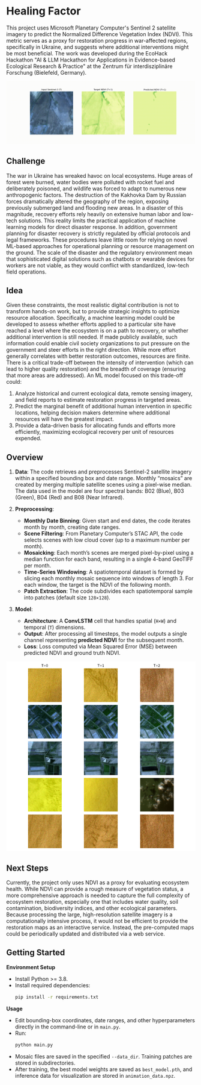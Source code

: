 # Healing Factor

This project uses Microsoft Planetary Computer's Sentinel 2 satellite imagery to predict the Normalized Difference Vegetation Index (NDVI). This metric serves as a proxy for restoration progress in war-affected regions, specifically in Ukraine, and suggests where additional interventions might be most beneficial. The work was developed during the EcoHack Hackathon "AI & LLM Hackathon for Applications in Evidence-based Ecological Research & Practice" at the Zentrum für interdisziplinäre Forschung (Bielefeld, Germany). 

![output](img/output.gif "output")

## Challenge

The war in Ukraine has wreaked havoc on local ecosystems. Huge areas of forest were burned, water bodies were polluted with rocket fuel and deliberately poisoned, and wildlife was forced to adapt to numerous new anthropogenic factors. The destruction of the Kakhovka Dam by Russian forces dramatically altered the geography of the region, exposing previously submerged land and flooding new areas. In a disaster of this magnitude, recovery efforts rely heavily on extensive human labor and low-tech solutions. This reality limits the practical application of machine learning models for direct disaster response. 
In addition, government planning for disaster recovery is strictly regulated by official protocols and legal frameworks. These procedures leave little room for relying on novel ML-based approaches for operational planning or resource management on the ground. The scale of the disaster and the regulatory environment mean that sophisticated digital solutions such as chatbots or wearable devices for workers are not viable, as they would conflict with standardized, low-tech field operations.

## Idea

Given these constraints, the most realistic digital contribution is not to transform hands-on work, but to provide strategic insights to optimize resource allocation. Specifically, a machine learning model could be developed to assess whether efforts applied to a particular site have reached a level where the ecosystem is on a path to recovery, or whether additional intervention is still needed. If made publicly available, such information could enable civil society organizations to put pressure on the government and steer efforts in the right direction. While more effort generally correlates with better restoration outcomes, resources are finite. There is a critical trade-off between the intensity of intervention (which can lead to higher quality restoration) and the breadth of coverage (ensuring that more areas are addressed).
An ML model focused on this trade-off could:
1. Analyze historical and current ecological data, remote sensing imagery, and field reports to estimate restoration progress in targeted areas.
2. Predict the marginal benefit of additional human intervention in specific locations, helping decision makers determine where additional resources will have the greatest impact.
3. Provide a data-driven basis for allocating funds and efforts more efficiently, maximizing ecological recovery per unit of resources expended.

## Overview

1. **Data**: The code retrieves and preprocesses Sentinel-2 satellite imagery within a specified bounding box and date range. Monthly “mosaics” are created by merging multiple satellite scenes using a pixel-wise median. The data used in the model are four spectral bands: B02 (Blue), B03 (Green), B04 (Red) and B08 (Near Infrared).

2. **Preprocessing**: 
   - **Monthly Date Binning**: Given start and end dates, the code iterates month by month, creating date ranges.  
   - **Scene Filtering**: From Planetary Computer’s STAC API, the code selects scenes with low cloud cover (up to a maximum number per month).  
   - **Mosaicking**: Each month’s scenes are merged pixel-by-pixel using a median function for each band, resulting in a single 4-band GeoTIFF per month.  
   - **Time-Series Windowing**: A spatiotemporal dataset is formed by slicing each monthly mosaic sequence into windows of length 3. For each window, the target is the NDVI of the following month.  
   - **Patch Extraction**: The code subdivides each spatiotemporal sample into patches (default size `128×128`).  

3. **Model**:  
   - **Architecture**: A **ConvLSTM** cell that handles spatial (`H×W`) and temporal (`T`) dimensions.
   - **Output**: After processing all timesteps, the model outputs a single channel representing **predicted NDVI** for the subsequent month.  
   - **Loss**: Loss computed via Mean Squared Error (MSE) between predicted NDVI and ground truth NDVI.
   
![sequence](img/sequence.png "sequence")

## Next Steps

Currently, the project only uses NDVI as a proxy for evaluating ecosystem health. While NDVI can provide a rough measure of vegetation status, a more comprehensive approach is needed to capture the full complexity of ecosystem restoration, especially one that includes water quality, soil contamination, biodiversity indices, and other ecological parameters.   
Because processing the large, high-resolution satellite imagery is a computationally intensive process, it would not be efficient to provide the restoration maps as an interactive service. Instead, the pre-computed maps could be periodically updated and distributed via a web service.

## Getting Started

**Environment Setup**  
   - Install Python >= 3.8.  
   - Install required dependencies:  
     ```bash
     pip install -r requirements.txt
     ```

**Usage**  
   - Edit bounding-box coordinates, date ranges, and other hyperparameters directly in the command-line or in `main.py`.  
   - Run:
     ```bash
     python main.py
     ```
   - Mosaic files are saved in the specified `--data_dir`. Training patches are stored in subdirectories.  
   - After training, the best model weights are saved as `best_model.pth`, and inference data for visualization are stored in `animation_data.npz`.


